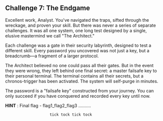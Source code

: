
## Challenge 7: The Endgame

Excellent work, Analyst. You've navigated the traps, sifted through the wreckage, and proven your skill. But there was never a series of separate challenges. It was all one system, one long test designed by a single, elusive mastermind we call "The Architect."

Each challenge was a gate in their security labyrinth, designed to test a different skill. Every password you uncovered was not just a key, but a breadcrumb—a fragment of a larger protocol.

The Architect believed no one could pass all their gates. But in the event they were wrong, they left behind one final secret: a master failsafe key to their personal terminal. The terminal contains all their secrets, but a chronos-trigger has been activated. The system will self-purge in minutes.

The password is a "failsafe key" constructed from your journey. You can only succeed if you have conquered and recorded every key until now.

**HINT** : Final flag -  flag1_flag2_flag3 ..........

                        tick tock tick tock
